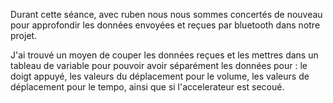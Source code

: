 Durant cette séance, avec ruben nous nous sommes concertés de nouveau pour approfondir les données envoyées et reçues par bluetooth dans notre projet.

J'ai trouvé un moyen de couper les données reçues et les mettres dans un tableau de variable pour pouvoir avoir séparément les données pour : le doigt appuyé, les valeurs du déplacement pour le volume, les valeurs de déplacement pour le tempo, ainsi que si l'accelerateur est secoué.
